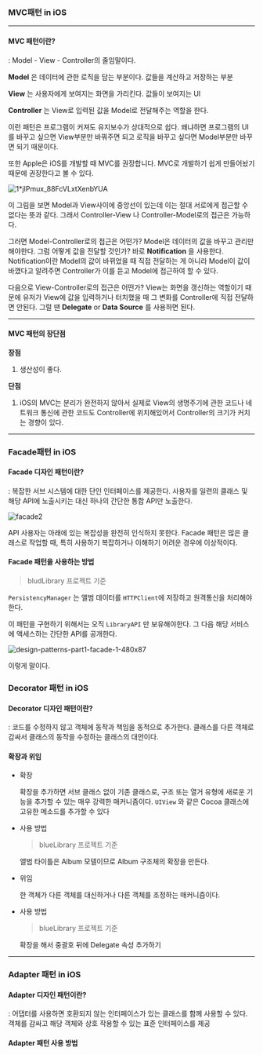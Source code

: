 ### MVC패턴 in iOS

-----

#### MVC 패턴이란?

: Model - View - Controller의 줄임말이다. 

__Model__ 은 데이터에 관한 로직을 담는 부분이다. 값들을 계산하고 저장하는 부분

__View__ 는 사용자에게 보여지는 화면을 가리킨다. 값들이 보여지는 UI

__Controller__ 는 View로 입력된 값을 Model로 전달해주는 역할을 한다. 

이런 패턴은 프로그램이 커져도 유지보수가 상대적으로 쉽다. 왜냐하면 프로그램의 UI를 바꾸고 싶으면 View부분만 바꿔주면 되고 로직을 바꾸고 싶다면 Model부분만 바꾸면 되기 때문이다.

또한 Apple은 iOS를 개발할 때 MVC를 권장합니다. MVC로 개발하기 쉽게 만들어놨기 때문에 권장한다고 볼 수 있다.

![1*jIPmux_88FcVLxtXenbYUA](https://miro.medium.com/max/3589/1*jIPmux_88FcVLxtXenbYUA.png)

이 그림을 보면 Model과 View사이에 중앙선이 있는데 이는 절대 서로에게 접근할 수 없다는 뜻과 같다. 그래서 Controller-View 나 Controller-Model로의 접근은 가능하다. 

그러면 Model-Controller로의 접근은 어떤가? Model은 데이터의 값을 바꾸고 관리만해야한다. 그럼 어떻게 값을 전달할 것인가? 바로 __Notification__ 을 사용한다. Notification이란 Model의 값이 바뀌었을 때 직접 전달하는 게 아니라 Model이 값이 바꼈다고 알려주면 Controller가 이를 듣고 Model에 접근하여 할 수 있다.

다음으로 View-Controller로의 접근은 어떤가? View는 화면을 갱신하는 역할이기 때문에 유저가 View에 값을 입력하거나 터치했을 때 그 변화를 Controller에 직접 전달하면 안된다. 그럴 땐 __Delegate__ or __Data Source__ 를 사용하면 된다. 

-----

#### MVC 패턴의 장단점

__장점__

1. 생산성이 좋다.

__단점__

1. iOS의 MVC는 분리가 완전하지 않아서 실제로 View의 생명주기에 관한 코드나 네트워크 통신에 관한 코드도 Controller에 위치해있어서 Controller의 크기가 커치는 경향이 있다.

------

### Facade패턴 in iOS

#### Facade 디자인 패턴이란?

: 복잡한 서브 시스템에 대한 단인 인터페이스를 제공한다. 사용자를 일련의 클래스 및 해당 API에 노출시키는 대신 하나의 간단한 통합 API만 노출한다.

![facade2](https://koenig-media.raywenderlich.com/uploads/2013/07/facade2.png)

API 사용자는 아래에 있는 복잡성을 완전히 인식하지 못한다. Facade 패턴은 많은 클래스로 작업할 때, 특히 사용하기 복잡하거나 이해하기 어려운 경우에 이상적이다.

#### Facade 패턴을 사용하는 방법

> bludLibrary 프로젝트 기준

<code>PersistencyManager</code> 는 앨범 데이터를 <code>HTTPClient</code>에 저장하고 원격통신을 처리해야한다. 

이 패턴을 구현하기 위해서는 오직 <code>LibraryAPI</code> 만 보유해야한다. 그 다음 해당 서비스에 액세스하는 간단한 API를 공개한다.

![design-patterns-part1-facade-1-480x87](https://koenig-media.raywenderlich.com/uploads/2017/05/design-patterns-part1-facade-1-480x87.png)

이렇게 말이다.

### Decorator 패턴 in iOS

#### Decorator 디자인 패턴이란?

: 코드를 수정하지 않고 객체에 동작과 책임을 동적으로 추가한다. 클래스를 다른 객체로 감싸서 클래스의 동작을 수정하는 클래스의 대안이다.

#### 확장과 위임

- 확장

  확장을 추가하면 서브 클래스 없이 기존 클래스로, 구조 또는 열거 유형에 새로운 기능을 추가할 수 있는 매우 강력한 매커니즘이다. <code>UIView</code> 와 같은 Cocoa 클래스에 고유한 메소드를 추가할 수 있다

- 사용 방법

  > blueLibrary 프로젝트 기준

  앨범 타이틀은 Album 모델이므로 Album 구조체의 확장을 만든다. 

- 위임

  한 객체가 다른 객체를 대신하거나 다른 객체를 조정하는 매커니즘이다. 

- 사용 방법

  > blueLibrary 프로젝트 기준

  확장을 해서 중괄호 뒤에 Delegate 속성 추가하기


-----

### Adapter 패턴 in iOS

#### Adapter 디자인 패턴이란?

: 어댑터를 사용하면 호환되지 않는 인터페이스가 있는 클래스를 함께 사용할 수 있다. 객체를 감싸고 해당 객체와 상호 작용할 수 있는 표준 인터페이스를 제공

#### Adapter 패턴 사용 방법


